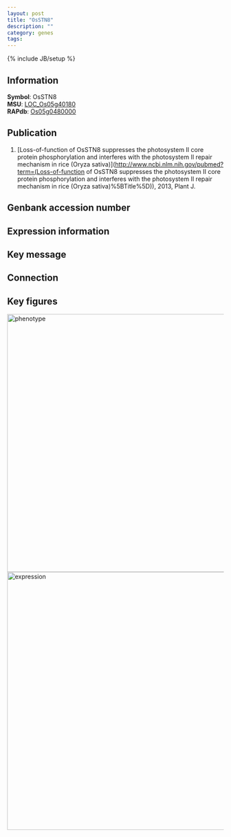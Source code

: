 ```yaml
---
layout: post
title: "OsSTN8"
description: ""
category: genes
tags: 
---
```

{% include JB/setup %}

## Information
__Symbol__: OsSTN8  
__MSU__: [LOC_Os05g40180](http://rice.plantbiology.msu.edu/cgi-bin/ORF_infopage.cgi?orf=LOC_Os05g40180)  
__RAPdb__: [Os05g0480000](http://rapdb.dna.affrc.go.jp/viewer/gbrowse_details/irgsp1?name=Os05g0480000)  

## Publication
1. [Loss-of-function of OsSTN8 suppresses the photosystem II core protein phosphorylation and interferes with the photosystem II repair mechanism in rice (Oryza sativa)](http://www.ncbi.nlm.nih.gov/pubmed?term=(Loss-of-function of OsSTN8 suppresses the photosystem II core protein phosphorylation and interferes with the photosystem II repair mechanism in rice (Oryza sativa)%5BTitle%5D)), 2013, Plant J.

## Genbank accession number

## Expression information

## Key message

## Connection

## Key figures
<img src="http://ricencode.github.io/images/OsSTN8.pheno.png" alt="phenotype"  style="width: 600px;"/>

<img src="http://ricencode.github.io/images/OsSTN8.exp.png" alt="expression"  style="width: 600px;"/>


